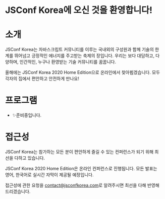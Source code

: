 # JSConf Korea에 오신 것을 환영합니다!

# 소개
JSConf Korea는 자바스크립트 커뮤니티를 이루는 국내외의 구성원과 함께 기술의 한계를 뛰어넘고 긍정적인 에너지를 주고받는 축제의 장입니다. 우리는 보다 대담하고, 다양하며, 인간적인, 누구나 환영받는 기술 커뮤니티를 꿈꿉니다.

올해에는 JSConf Korea 2020 Home Edition으로 온라인에서 찾아뵙겠습니다. 모두 각자의 집에서 편안하고 안전하게 만나요!

# 프로그램

- ✨준비중입니다.

# 접근성

JSConf Korea는 참가하는 모든 분이 편안하게 즐길 수 있는 컨퍼런스가 되기 위해 최선을 다하고 있습니다.

JSConf Korea 2020 Home Edition은 온라인 컨퍼런스로 진행됩니다. 모든 발표는 영어, 한국어로 실시간 자막이 제공될 예정입니다.

접근성에 관한 요청을 [contact@jsconfkorea.com](mailto:contact@jsconfkorea.com)로 알려주시면 최선을 다해 반영해드리겠습니다.
